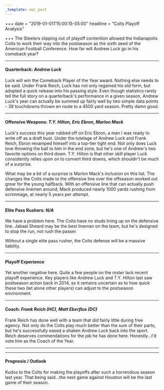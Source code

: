 ```yaml
---
_template: owl_post
---
```



+++
date = "2019-01-01T15:00:15-05:00"
headline = "Colts Playoff Analysis"

+++
The Steelers slipping out of playoff contention allowed the Indianapolis Colts to work their way into the postseason as the sixth seed of the American Football Conference. How far will Andrew Luck go in his comeback year?

***

#### Quarterback: _Andrew Luck_

Luck will win the Comeback Player of the Year award. Nothing else needs to be said. Under Frank Reich, Luck has not only regained his old form, but adopted a quick release into his passing style. Even though statistics rarely tell the full story on a quarterback's performance in a given season, Andrew Luck's year can actually be summed up fairly well by two simple data points - 39 touchdowns thrown en route to a 4500 yard season. Pretty damn good.

***

#### Offensive Weapons: _T.Y. Hilton, Eric Ebron, Marlon Mack_

Luck's success this year rubbed off on Eric Ebron, a man I was ready to write off as a draft bust. Under the tutelage of Andrew Luck and Frank Reich, Ebron revamped himself into a top-tier tight end. Not only does Luck love throwing the ball to him in the end zone, but he's one of Andrew's two favorite options on third down. T.Y. Hilton is that other skill player Luck consistently relies upon on to convert third downs, which shouldn't be much of a surprise.

What may be a bit of a surprise is Marlon Mack's inclusion on this list. The changes the Colts made to the offensive line over the offseason worked out grear for the young halfback. With an offensive line that can actually push defensive linemen around, Mack produced nearly 1000 yards rushing from scrimmage, at nearly 5 years per attempt.

***

#### Elite Pass Rushers: _N/A_

We have a problem here. The Colts have no studs lining up on the defensive line. Jabaal Sheard may be the best lineman on the team, but he's designed to stop the run, not rush the passer.

Without a single elite pass rusher, the Colts defense will be a massive liability.

***

#### Playoff Experience

Yet another negative here. Quite a few people on the roster lack recent playoff experience. Key players like Andrew Luck and T.Y. Hilton last saw postseason action back in 2014, so it remains uncertain as to how quick these two (let alone other players) can adjust to the postseason environment.

***

#### Coach: _Frank Reich (HC), Matt Eberflus (DC)_

Frank Reich has done well with a team that did fairly little during free agency. Not only do the Colts play much better than the sum of their parts, but he's successfully eased a shaken Andrew Luck back into the sport. Reich deserves commendations for the job he has done here. Honestly...I'd vote him as the Coach of the Year.

***

***

#### Prognosis / Outlook

Kudos to the Colts for making the playoffs after such a horrendous season last year. That being said...the next game against Houston will be the last game of their season.
